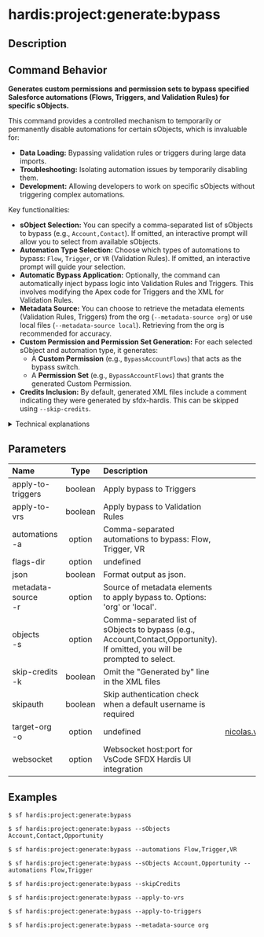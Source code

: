 <!-- This file has been generated with command 'sf hardis:doc:plugin:generate'. Please do not update it manually or it may be overwritten -->
# hardis:project:generate:bypass

## Description


## Command Behavior

**Generates custom permissions and permission sets to bypass specified Salesforce automations (Flows, Triggers, and Validation Rules) for specific sObjects.**

This command provides a controlled mechanism to temporarily or permanently disable automations for certain sObjects, which is invaluable for:

- **Data Loading:** Bypassing validation rules or triggers during large data imports.
- **Troubleshooting:** Isolating automation issues by temporarily disabling them.
- **Development:** Allowing developers to work on specific sObjects without triggering complex automations.

Key functionalities:

- **sObject Selection:** You can specify a comma-separated list of sObjects to bypass (e.g., `Account,Contact`). If omitted, an interactive prompt will allow you to select from available sObjects.
- **Automation Type Selection:** Choose which types of automations to bypass: `Flow`, `Trigger`, or `VR` (Validation Rules). If omitted, an interactive prompt will guide your selection.
- **Automatic Bypass Application:** Optionally, the command can automatically inject bypass logic into Validation Rules and Triggers. This involves modifying the Apex code for Triggers and the XML for Validation Rules.
- **Metadata Source:** You can choose to retrieve the metadata elements (Validation Rules, Triggers) from the org (`--metadata-source org`) or use local files (`--metadata-source local`). Retrieving from the org is recommended for accuracy.
- **Custom Permission and Permission Set Generation:** For each selected sObject and automation type, it generates:
  - A **Custom Permission** (e.g., `BypassAccountFlows`) that acts as the bypass switch.
  - A **Permission Set** (e.g., `BypassAccountFlows`) that grants the generated Custom Permission.
- **Credits Inclusion:** By default, generated XML files include a comment indicating they were generated by sfdx-hardis. This can be skipped using `--skip-credits`.

<details markdown="1">
<summary>Technical explanations</summary>

The command's technical implementation involves:

- **SOQL Queries (Tooling API):** It queries `EntityDefinition` to list customizable sObjects and `ValidationRule` and `ApexTrigger` to find existing automations.
- **Interactive Prompts:** Uses the `prompts` library to guide the user through selecting sObjects, automation types, and bypass application options.
- **XML Generation:** Dynamically generates XML content for Custom Permissions and Permission Sets, including descriptions and labels that clearly indicate their purpose.
- **File System Operations:** Uses `fs-extra` to create directories and write the generated Custom Permission and Permission Set XML files.
- **Metadata Retrieval (for Bypass Application):** If `apply-to-vrs` or `apply-to-triggers` is used and `metadata-source` is `org`, it retrieves the relevant Validation Rule or Apex Trigger metadata from the org using `sf project retrieve start`.
- **XML/Apex Code Modification:**
  - For Validation Rules, it modifies the `errorConditionFormula` in the XML to include a check for the bypass Custom Permission.
  - For Apex Triggers, it injects an `if` statement at the beginning of the trigger body to check for the bypass Custom Permission.
- **`parseXmlFile` and `writeXmlFile`:** Used for reading and writing XML metadata files.
- **`execCommand`:** Used for executing Salesforce CLI commands, particularly for metadata retrieval.
- **Error Handling:** Includes checks for invalid sObject or automation selections and provides informative error messages.
</details>


## Parameters

| Name                   |  Type   | Description                                                                                                                 |                Default                 | Required | Options |
|:-----------------------|:-------:|:----------------------------------------------------------------------------------------------------------------------------|:--------------------------------------:|:--------:|:-------:|
| apply-to-triggers      | boolean | Apply bypass to Triggers                                                                                                    |                                        |          |         |
| apply-to-vrs           | boolean | Apply bypass to Validation Rules                                                                                            |                                        |          |         |
| automations<br/>-a     | option  | Comma-separated automations to bypass: Flow, Trigger, VR                                                                    |                                        |          |         |
| flags-dir              | option  | undefined                                                                                                                   |                                        |          |         |
| json                   | boolean | Format output as json.                                                                                                      |                                        |          |         |
| metadata-source<br/>-r | option  | Source of metadata elements to apply bypass to. Options: 'org' or 'local'.                                                  |                                        |          |         |
| objects<br/>-s         | option  | Comma-separated list of sObjects to bypass (e.g., Account,Contact,Opportunity). If omitted, you will be prompted to select. |                                        |          |         |
| skip-credits<br/>-k    | boolean | Omit the "Generated by" line in the XML files                                                                               |                                        |          |         |
| skipauth               | boolean | Skip authentication check when a default username is required                                                               |                                        |          |         |
| target-org<br/>-o      | option  | undefined                                                                                                                   | nicolas.vuillamy@cloudity.com.playnico |          |         |
| websocket              | option  | Websocket host:port for VsCode SFDX Hardis UI integration                                                                   |                                        |          |         |

## Examples

```shell
$ sf hardis:project:generate:bypass
```

```shell
$ sf hardis:project:generate:bypass --sObjects Account,Contact,Opportunity
```

```shell
$ sf hardis:project:generate:bypass --automations Flow,Trigger,VR
```

```shell
$ sf hardis:project:generate:bypass --sObjects Account,Opportunity --automations Flow,Trigger
```

```shell
$ sf hardis:project:generate:bypass --skipCredits
```

```shell
$ sf hardis:project:generate:bypass --apply-to-vrs
```

```shell
$ sf hardis:project:generate:bypass --apply-to-triggers
```

```shell
$ sf hardis:project:generate:bypass --metadata-source org
```


